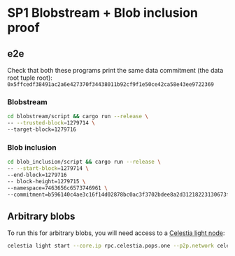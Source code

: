 # SP1 Blobstream + Blob inclusion proof

## e2e
Check that both these programs print the same data commitment (the data root tuple root):
`0x5ffcedf38491ac2a6e427370f34438011b92cf9f1e50ce42ca58e43ee9722369`

### Blobstream
```bash
cd blobstream/script && cargo run --release \
-- --trusted-block=1279714 \
--target-block=1279716
```

### Blob inclusion
```bash
cd blob_inclusion/script && cargo run --release \
-- --start-block=1279714 \
--end-block=1279716
-- block-height=1279715 \
--namespace=7463656c6573746961 \
--commitment=b596140c4ae3c16f14d02878bc0ac3f3702bdee8a2d31218223130673f0ac220
```

## Arbitrary blobs
To run this for arbitrary blobs, you will need access to a [Celestia light node](https://docs.celestia.org/nodes/light-node):

```bash
celestia light start --core.ip rpc.celestia.pops.one --p2p.network celestia
```
